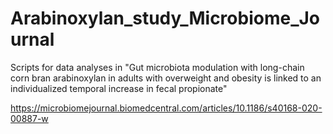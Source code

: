 # Arabinoxylan_study_Microbiome_Journal
Scripts for data analyses in "Gut microbiota modulation with long-chain corn bran arabinoxylan in adults with overweight and obesity is linked to an individualized temporal increase in fecal propionate"

https://microbiomejournal.biomedcentral.com/articles/10.1186/s40168-020-00887-w
